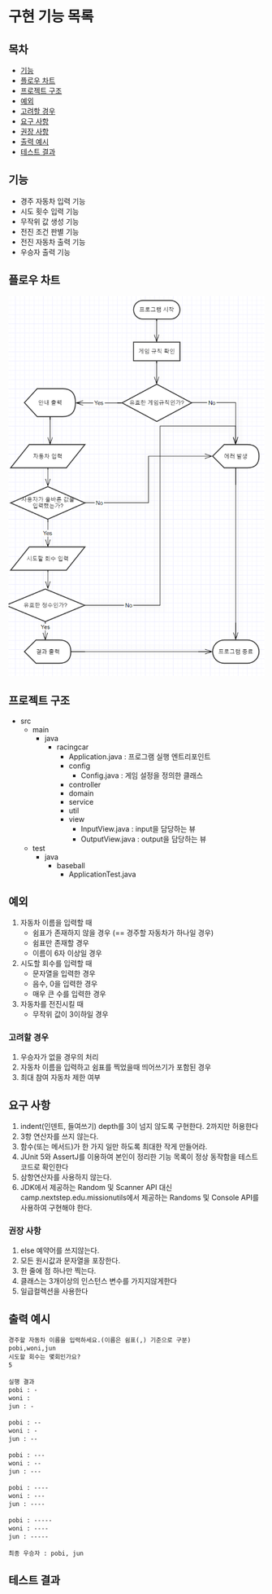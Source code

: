 # 구현 기능 목록
## 목차
- [기능](#기능)
- [플로우 차트](#플로우-차트)
- [프로젝트 구조](#프로젝트-구조)
- [예외](#예외)
- [고려할 경우](#고려할-경우)
- [요구 사항](#요구-사항)
- [권장 사항](#권장-사항)
- [출력 예시](#출력-예시)
- [테스트 결과](#테스트-결과)
## 기능
- 경주 자동차 입력 기능
- 시도 횟수 입력 기능
- 무작위 값 생성 기능
- 전진 조건 판별 기능
- 전진 자동차 출력 기능
- 우승자 출력 기능
## 플로우 차트
![플로우 차트](flowchart.png)
## 프로젝트 구조
- src
    - main
        - java
            - racingcar
                - Application.java : 프로그램 실행 엔트리포인트
                - config
                    - Config.java : 게임 설정을 정의한 클래스
                - controller
                - domain
                - service
                - util
                - view
                    - InputView.java : input을 담당하는 뷰
                    - OutputView.java : output을 담당하는 뷰
    - test
        - java
            - baseball
                - ApplicationTest.java
## 예외
1. 자동차 이름을 입력할 때
   * 쉼표가 존재하지 않을 경우 (== 경주할 자동차가 하나일 경우)
   * 쉼표만 존재할 경우
   * 이름이 6자 이상일 경우
2. 시도할 회수를 입력할 때
   * 문자열을 입력한 경우
   * 음수, 0을 입력한 경우
   * 매우 큰 수를 입력한 경우
3. 자동차를 전진시킬 때
   * 무작위 값이 3이하일 경우
### 고려할 경우
1. 우승자가 없을 경우의 처리
2. 자동차 이름을 입력하고 쉼표를 찍었을때 띄어쓰기가 포함된 경우
3. 최대 참여 자동차 제한 여부
## 요구 사항
1. indent(인덴트, 들여쓰기) depth를 3이 넘지 않도록 구현한다. 2까지만 허용한다
2. 3항 연산자를 쓰지 않는다.
3. 함수(또는 메서드)가 한 가지 일만 하도록 최대한 작게 만들어라.
4. JUnit 5와 AssertJ를 이용하여 본인이 정리한 기능 목록이 정상 동작함을 테스트 코드로 확인한다
6. 삼항연산자를 사용하지 않는다.
7. JDK에서 제공하는 Random 및 Scanner API 대신 camp.nextstep.edu.missionutils에서 제공하는 Randoms 및 Console API를 사용하여 구현해야 한다.
### 권장 사항
1. else 예약어를 쓰지않는다.
2. 모든 원시값과 문자열을 포장한다.
3. 한 줄에 점 하나만 찍는다.
4. 클래스는 3개이상의 인스턴스 변수를 가지지않게한다
5. 일급컬렉션을 사용한다
## 출력 예시
```
경주할 자동차 이름을 입력하세요.(이름은 쉼표(,) 기준으로 구분)
pobi,woni,jun
시도할 회수는 몇회인가요?
5

실행 결과
pobi : -
woni : 
jun : -

pobi : --
woni : -
jun : --

pobi : ---
woni : --
jun : ---

pobi : ----
woni : ---
jun : ----

pobi : -----
woni : ----
jun : -----

최종 우승자 : pobi, jun
```
## 테스트 결과